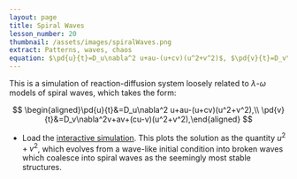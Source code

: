 ```yaml
---
layout: page
title: Spiral Waves
lesson_number: 20
thumbnail: /assets/images/spiralWaves.png
extract: Patterns, waves, chaos
equation: $\pd{u}{t}=D_u\nabla^2 u+au-(u+cv)(u^2+v^2)$, $\pd{v}{t}=D_v\nabla^2v+av+(cu-v)(u^2+v^2)$
---
```


This is a simulation of reaction-diffusion system loosely related to $\lambda$-$\omega$ models of spiral waves, which takes the form:

$$
\begin{aligned}\pd{u}{t}&=D_u\nabla^2 u+au-(u+cv)(u^2+v^2),\\ \pd{v}{t}&=D_v\nabla^2v+av+(cu-v)(u^2+v^2),\end{aligned}
$$

* Load the [interactive simulation](/sim/?preset=lambdaOmega). This plots the solution as the quantity $u^2+v^2$, which evolves from a wave-like initial condition into broken waves which coalesce into spiral waves as the seemingly most stable structures.